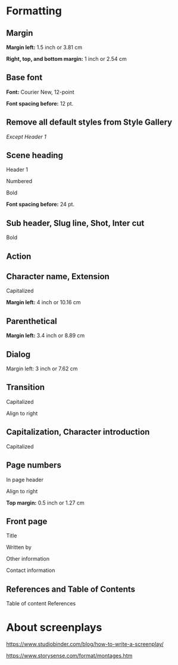 # Formatting

## Margin

**Margin left:** 1.5 inch or 3.81 cm

**Right, top, and bottom margin:** 1 inch or 2.54 cm

## Base font

**Font:** Courier New, 12-point

**Font spacing before:** 12 pt.

## Remove all default styles from Style Gallery

*Except Header 1*


## Scene heading
Header 1

Numbered

Bold

**Font spacing before:** 24 pt.


## Sub header, Slug line, Shot, Inter cut
Bold


## Action


## Character name, Extension
Capitalized

**Margin left:** 4 inch or 10.16 cm

## Parenthetical

**Margin left:** 3.4 inch or 8.89 cm

## Dialog
Margin left: 3 inch or 7.62 cm

## Transition
Capitalized

Align to right

## Capitalization, Character introduction
Capitalized

## Page numbers
In page header

Align to right

**Top margin:** 0.5 inch or 1.27 cm

## Front page
Title

Written by

Other information

Contact information

## References and Table of Contents
Table of content
References

# About screenplays
https://www.studiobinder.com/blog/how-to-write-a-screenplay/

https://www.storysense.com/format/montages.htm
